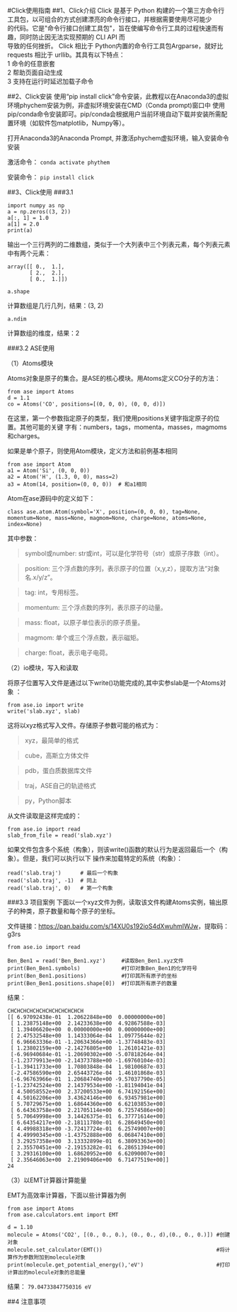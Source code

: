 #Click使用指南
##1、Click介绍
Click 是基于 Python 构建的一个第三方命令行工具包，以可组合的方式创建漂亮的命令行接口，并根据需要使用尽可能少  
的代码。它是"命令行接口创建工具包"，旨在使编写命令行工具的过程快速而有趣，同时防止因无法实现预期的 CLI API 而  
导致的任何挫折。
Click 相比于 Python内置的命令行工具包Argparse，就好比 requests 相比于 urllib。其具有以下特点：  
1 命令的任意嵌套  
2 帮助页面自动生成  
3 支持在运行时延迟加载子命令  

##2、Click安装
使用“pip install click”命令安装，此教程以在Anaconda3的虚拟环境phychem安装为例，非虚拟环境安装在CMD（Conda prompt)窗口中
使用pip/conda命令安装即可。pip/conda会根据用户当前环境自动下载并安装所需配置环境（如软件包matplotlib，Numpy等）。

打开Anaconda3的Anaconda Prompt, 并激活phychem虚拟环境，输入安装命令安装

激活命令：
`conda activate phythem`

安装命令：
`pip install click`


##3、Click使用
###3.1 

```
import numpy as np
a = np.zeros((3, 2))
a[:, 1] = 1.0
a[1] = 2.0
print(a)
```
输出一个三行两列的二维数组，类似于一个大列表中三个列表元素，每个列表元素中有两个元素：
```
array([[ 0.,  1.],
       [ 2.,  2.],
       [ 0.,  1.]])
```
`a.shape`

计算数组是几行几列，结果：(3, 2)

`a.ndim`

计算数组的维度，结果：2

###3.2 ASE使用

（1）Atoms模块

Atoms对象是原子的集合。是ASE的核心模块。用Atoms定义CO分子的方法：
```
from ase import Atoms
d = 1.1
co = Atoms('CO', positions=[(0, 0, 0), (0, 0, d)])
```
在这里，第一个参数指定原子的类型，我们使用positions关键字指定原子的位置。其他可能的关键
字有：numbers，tags，momenta，masses，magmoms和charges。

如果是单个原子，则使用Atom模块，定义方法和前例基本相同

```
from ase import Atom
a1 = Atom('Si', (0, 0, 0))
a2 = Atom('H', (1.3, 0, 0), mass=2)
a3 = Atom(14, position=(0, 0, 0))  # 和a1相同
```
Atom在ase源码中的定义如下：

```class ase.atom.Atom(symbol='X', position=(0, 0, 0), tag=None, momentum=None, mass=None, magmom=None, charge=None, atoms=None, index=None)```

其中参数：

>symbol或number: str或int，可以是化学符号（str）或原子序数（int）。

>position: 三个浮点数的序列，表示原子的位置（x,y,z），提取方法“对象名.x/y/z”。

>tag: int，专用标签。

>momentum: 三个浮点数的序列，表示原子的动量。

>mass: float，以原子单位表示的原子质量。

>magmom: 单个或三个浮点数，表示磁矩。

>charge: float，表示电子电荷。

（2）io模块，写入和读取

将原子位置写入文件是通过以下write()功能完成的,其中实参slab是一个Atoms对象 ：

```
from ase.io import write
write('slab.xyz', slab)
```
这将以xyz格式写入文件。存储原子参数可能的格式为：

>xyz，最简单的格式

>cube，高斯立方体文件

>pdb，蛋白质数据库文件

>traj，ASE自己的轨迹格式

>py，Python脚本

从文件读取是这样完成的：

```
from ase.io import read
slab_from_file = read('slab.xyz')
```
如果文件包含多个系统（构象），则该write()函数的默认行为是返回最后一个（构象）。但是，我们可以执行以下
操作来加载特定的系统（构象）：
```
read('slab.traj')      # 最后一个构象
read('slab.traj', -1)  # 同上
read('slab.traj', 0)   # 第一个构象
```
###3.3 项目案例
下面以一个xyz文件为例，读取该文件构建Atoms实例，输出原子的种类，原子数量和每个原子的坐标。

文件链接：<https://pan.baidu.com/s/14XU0s192ioS4dXwuhmIWJw>，提取码：g3rs

```
from ase.io import read

Ben_Ben1 = read('Ben_Ben1.xyz')     #读取Ben_Ben1.xyz文件
print(Ben_Ben1.symbols)             #打印对象Ben_Ben1的化学符号
print(Ben_Ben1.positions)           #打印其所有原子的坐标
print(Ben_Ben1.positions.shape[0])  #打印其所有原子的数量
```
结果：
```
CHCHCHCHCHCHCHCHCHCHCHCH
[[ 6.97092438e-01  1.20622848e+00  0.00000000e+00]
 [ 1.23875148e+00  2.14233638e+00  4.92867588e-03]
 [ 1.39406620e+00  0.00000000e+00  0.00000000e+00]
 [ 2.47532548e+00  1.14333064e-04  1.09775644e-02]
 [ 6.96663336e-01 -1.20634366e+00 -1.37748483e-03]
 [ 1.23802159e+00 -2.14276805e+00  1.26101421e-03]
 [-6.96940684e-01 -1.20690302e+00 -5.07818264e-04]
 [-1.23779913e+00 -2.14373788e+00 -1.69760104e-03]
 [-1.39411733e+00  1.70803848e-04  1.98100687e-03]
 [-2.47586590e+00  2.65443726e-04  1.46101868e-03]
 [-6.96763966e-01  1.20684740e+00 -9.57037790e-05]
 [-1.23742524e+00  2.14379534e+00 -1.81194041e-04]
 [ 4.50058552e+00  2.37200533e+00  6.74192156e+00]
 [ 4.50162206e+00  3.43624146e+00  6.93457981e+00]
 [ 5.70729675e+00  1.68644360e+00  6.62103853e+00]
 [ 6.64363758e+00  2.21705114e+00  6.72574586e+00]
 [ 5.70649998e+00  3.14426375e-01  6.37771614e+00]
 [ 6.64354217e+00 -2.18111780e-01  6.28649450e+00]
 [ 4.49988318e+00 -3.72417724e-01  6.25749007e+00]
 [ 4.49990345e+00 -1.43752888e+00  6.06847410e+00]
 [ 3.29257358e+00  3.13332899e-01  6.38093363e+00]
 [ 2.35570451e+00 -2.19153282e-01  6.28651394e+00]
 [ 3.29316100e+00  1.68620952e+00  6.62090007e+00]
 [ 2.35646063e+00  2.21909406e+00  6.71477519e+00]]
24
```

（3）以EMT计算器计算能量

EMT为高效率计算器，下面以些计算器为例
```
from ase import Atoms
from ase.calculators.emt import EMT

d = 1.10
molecule = Atoms('CO2', [(0., 0., 0.), (0., 0., d),(0., 0., 0.)]) #创建对象
molecule.set_calculator(EMT())                                    #将计算作为参数附加到molecule对象
print(molecule.get_potential_energy(),'eV')                       #打印计算出的molecule对象的总能量
```
结果：
`79.04733847750316 eV`

##4 注意事项

